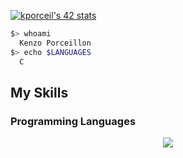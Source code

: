[![kporceil's 42 stats](https://badge.mediaplus.ma/colorfulwaves/kporceil)](https://github.com/oakoudad/badge42)

```bash
$> whoami
  Kenzo Porceillon
$> echo $LANGUAGES
  C
```

## My Skills  

### Programming Languages  
<p align="center">
  <a href="https://skillicons.dev">
    <img src="https://skillicons.dev/icons?i=c,bash,git,neovim" />
  </a>
</p>
